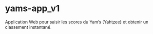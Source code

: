 # yams-app_v1
Application Web pour saisir les scores du Yam’s (Yahtzee) et obtenir un classement instantané.
